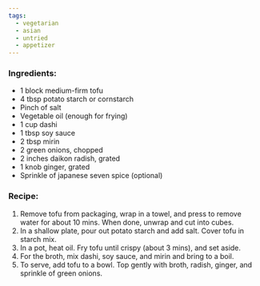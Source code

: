 ```yaml
---
tags:
  - vegetarian
  - asian
  - untried
  - appetizer
---
```

### Ingredients:
- 1 block medium-firm tofu
- 4 tbsp potato starch or cornstarch
- Pinch of salt
- Vegetable oil (enough for frying)
- 1 cup dashi
- 1 tbsp soy sauce
- 2 tbsp mirin
- 2 green onions, chopped
- 2 inches daikon radish, grated
- 1 knob ginger, grated
- Sprinkle of japanese seven spice (optional)

### Recipe:
1. Remove tofu from packaging, wrap in a towel, and press to remove water for about 10 mins. When done, unwrap and cut into cubes. 
2. In a shallow plate, pour out potato starch and add salt. Cover tofu in starch mix.
3. In a pot, heat oil. Fry tofu until crispy (about 3 mins), and set aside. 
4. For the broth, mix dashi, soy sauce, and mirin and bring to a boil. 
5. To serve, add tofu to a bowl. Top gently with broth, radish, ginger, and sprinkle of green onions. 